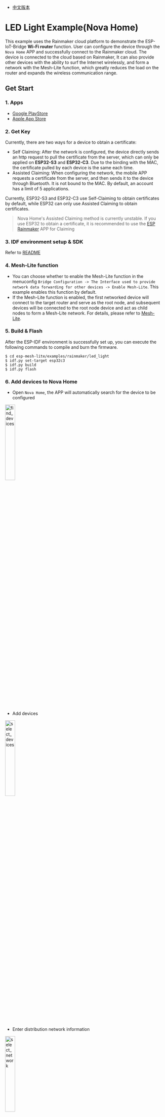 - [中文版本](https://github.com/espressif/esp-mesh-lite/blob/master/examples/rainmaker_led_light/README_CN.md)

# LED Light Example(Nova Home)

This example uses the Rainmaker cloud platform to demonstrate the ESP-IoT-Bridge **Wi-Fi router** function. User can configure the device through the `Nova Home` APP and successfully connect to the Rainmaker cloud. The device is connected to the cloud based on Rainmaker, It can also provide other devices with the ability to surf the Internet wirelessly, and form a network with the Mesh-Lite function, which greatly reduces the load on the router and expands the wireless communication range.

## Get Start

### 1. Apps

- [Google PlayStore](https://play.google.com/store/apps/details?id=com.espressif.novahome)
- [Apple App Store](https://apps.apple.com/us/app/nova-home/id1563728960)

### 2. Get Key

Currently, there are two ways for a device to obtain a certificate:

- Self Claiming: After the network is configured, the device directly sends an http request to pull the certificate from the server, which can only be applied on **ESP32-S3** and **ESP32-C3**. Due to the binding with the MAC, the certificate pulled by each device is the same each time.
- Assisted Claiming: When configuring the network, the mobile APP requests a certificate from the server, and then sends it to the device through Bluetooth. It is not bound to the MAC. By default, an account has a limit of 5 applications.

Currently, ESP32-S3 and ESP32-C3 use Self-Claiming to obtain certificates by default, while ESP32 can only use Assisted Claiming to obtain certificates.

> Nova Home's Assisted Claiming method is currently unstable. If you use ESP32 to obtain a certificate, it is recommended to use the [ESP Rainmaker](https://github.com/espressif/esp-rainmaker#phone-apps) APP for Claiming

### 3. IDF environment setup & SDK

Refer to [README](https://github.com/espressif/esp-iot-bridge/blob/master/components/iot_bridge/User_Guide.md#3-set-up-development-environment)

### 4. Mesh-Lite function

- You can choose whether to enable the Mesh-Lite function in the menuconfig `Bridge Configuration -> The Interface used to provide network data forwarding for other devices -> Enable Mesh-Lite`. This example enables this function by default.
- If the Mesh-Lite function is enabled, the first networked device will connect to the target router and serve as the root node, and subsequent devices will be connected to the root node device and act as child nodes to form a Mesh-Lite network. For details, please refer to [Mesh-Lite](https://github.com/espressif/esp-mesh-lite/blob/master/components/mesh_lite/User_Guide.md).

### 5. Build & Flash

After the ESP-IDF environment is successfully set up, you can execute the following commands to compile and burn the firmware.

```
$ cd esp-mesh-lite/examples/rainmaker/led_light
$ idf.py set-target esp32c3
$ idf.py build
$ idf.py flash
```

### 6. Add devices to Nova Home

- Open `Nova Home`, the APP will automatically search for the device to be configured

<img src="https://raw.githubusercontent.com/espressif/esp-mesh-lite/master/examples/rainmaker_led_light/_static/find_devices.jpg" alt="find_devices" width="25%" div align=center />

- Add devices

<img src="https://raw.githubusercontent.com/espressif/esp-mesh-lite/master/examples/rainmaker_led_light/_static/select_devices.jpg" alt="select_devices" width="25%" div align=center />

- Enter distribution network information

<img src="https://raw.githubusercontent.com/espressif/esp-mesh-lite/master/examples/rainmaker_led_light/_static/select_network.jpg" alt="select_network" width="25%" div align=center />

- Pair and connect to configure the network

<img src="https://raw.githubusercontent.com/espressif/esp-mesh-lite/master/examples/rainmaker_led_light/_static/connect_ble.jpg" alt="connect_ble" width="25%" div align=center />

- Distribution network is successful

<img src="https://raw.githubusercontent.com/espressif/esp-mesh-lite/master/examples/rainmaker_led_light/_static/done.jpg" alt="done" width="25%" div align=center />

- LED control

<img src="https://raw.githubusercontent.com/espressif/esp-mesh-lite/master/examples/rainmaker_led_light/_static/control.jpg" alt="control" width="25%" div align=center />

### 7. Precautions

- Currently `Nova Home` only supports Wi-Fi Provisioning over Bluetooth Low Energy, so this example does not support ESP32-S2 chip currently.
